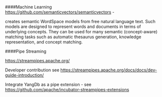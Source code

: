 ####Machine Learning
https://github.com/semanticvectors/semanticvectors - 

creates semantic WordSpace models from free natural language text. Such models are designed to represent words and documents in terms of underlying concepts. They can be used for many semantic (concept-aware) matching tasks such as automatic thesaurus generation, knowledge representation, and concept matching.


####Pipe Streaming 

https://streampipes.apache.org/ 

Developer contribution see https://streampipes.apache.org/docs/docs/dev-guide-introduction/

Integrate YangDb as a pipe extension - see https://github.com/apache/incubator-streampipes-extensions  



